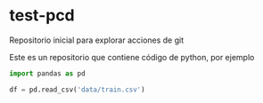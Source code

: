 # test-pcd
Repositorio inicial para explorar acciones de git 

Este es un repositorio que contiene código de python, por ejemplo 

```python 
import pandas as pd 

df = pd.read_csv('data/train.csv')
``` 
